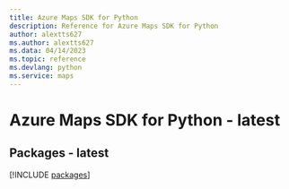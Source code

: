 ```yaml
---
title: Azure Maps SDK for Python
description: Reference for Azure Maps SDK for Python
author: alextts627
ms.author: alextts627
ms.data: 04/14/2023
ms.topic: reference
ms.devlang: python
ms.service: maps
---
```

# Azure Maps SDK for Python - latest
## Packages - latest
[!INCLUDE [packages](maps-index.md)]